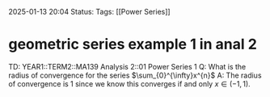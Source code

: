 2025-01-13 20:04
Status: 
Tags: [[Power Series]]
# geometric series example 1 in anal 2

TD: YEAR1::TERM2::MA139 Analysis 2::01 Power Series 1
Q: What is the radius of convergence for the series $\sum_{0}^{\infty}x^{n}$
A: The radius of convergence is 1 since we know this converges if and only $x \in (-1,1)$.
<!--ID: 1736799101868-->
